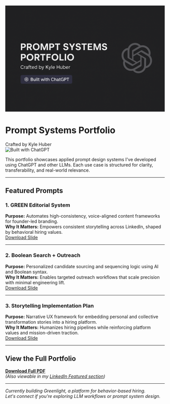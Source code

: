 ![Prompt Systems Portfolio Banner](./kyle-prompt-portfolio-banner.png)

# Prompt Systems Portfolio  
Crafted by Kyle Huber  
![Built with ChatGPT](https://img.shields.io/badge/Built_with-ChatGPT-blueviolet?style=flat-square&logo=openai)

This portfolio showcases applied prompt design systems I've developed using ChatGPT and other LLMs. Each use case is structured for clarity, transferability, and real-world relevance.

---

## Featured Prompts

### 1. GREEN Editorial System  
**Purpose:** Automates high-consistency, voice-aligned content frameworks for founder-led branding.  
**Why It Matters:** Empowers consistent storytelling across LinkedIn, shaped by behavioral hiring values.  
[Download Slide](./Kyle_Prompt_Portfolio_Complete.pdf)

---

### 2. Boolean Search + Outreach  
**Purpose:** Personalized candidate sourcing and sequencing logic using AI and Boolean syntax.  
**Why It Matters:** Enables targeted outreach workflows that scale precision with minimal engineering lift.  
[Download Slide](./Kyle_Prompt_Portfolio_Complete.pdf)

---

### 3. Storytelling Implementation Plan  
**Purpose:** Narrative UX framework for embedding personal and collective transformation stories into a hiring platform.  
**Why It Matters:** Humanizes hiring pipelines while reinforcing platform values and mission-driven traction.  
[Download Slide](./Kyle_Prompt_Portfolio_Complete.pdf)

---

## View the Full Portfolio  
**[Download Full PDF](./Kyle_Prompt_Portfolio_Complete.pdf)**  
*(Also viewable in my [LinkedIn Featured section](https://linkedin.com/in/kyle-james-my-filenames))*

---

*Currently building Greenlight, a platform for behavior-based hiring.*  
*Let's connect if you're exploring LLM workflows or prompt system design.*
